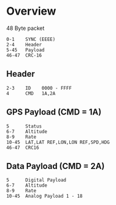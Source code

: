 # Overview

48 Byte packet

    0-1    SYNC (EEEE)
    2-4    Header
    5-45   Payload
    46-47  CRC-16

## Header

    2-3    ID    0000 - FFFF
    4      CMD   1A,2A

## GPS Payload (CMD = 1A)

    5      Status
    6-7    Altitude
    8-9    Rate
    10-45  LAT,LAT REF,LON,LON REF,SPD,HDG
    46-47  CRC16

## Data Payload (CMD = 2A)

    5      Digital Payload
    6-7    Altitude
    8-9    Rate
    10-45  Analog Payload 1 - 18